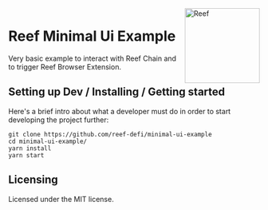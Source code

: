 <img src="https://i.imgur.com/DTv57Sk.png" width="150" alt="Reef" align="right">

# Reef Minimal Ui Example

Very basic example to interact with Reef Chain and to trigger Reef Browser Extension.

## Setting up Dev / Installing / Getting started

Here's a brief intro about what a developer must do in order to start developing
the project further:

```shell
git clone https://github.com/reef-defi/minimal-ui-example
cd minimal-ui-example/
yarn install
yarn start
```

## Licensing
Licensed under the MIT license.
